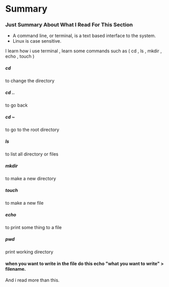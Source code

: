 # Summary #
### Just Summary About What I Read For This Section  ###
- A command line, or terminal, is a text based interface to the system.
- Linux is case sensitive.

I learn how i use terminal , learn some commands such as ( cd , ls , mkdir , echo , touch )
##### cd #####
to change the directory
##### cd .. ##### 
to go back
##### cd ~ ##### 
to go to the root directory
##### ls ##### 
to list all directory or files 
##### mkdir #####
to make a new directory 
##### touch ##### 
to make a new file 
##### echo #####
to print some thing to a file 
##### pwd ##### 
print working directory
#### when you want to write in the file do this echo "what you want to write" > filename. ####
And i read more than this. 
